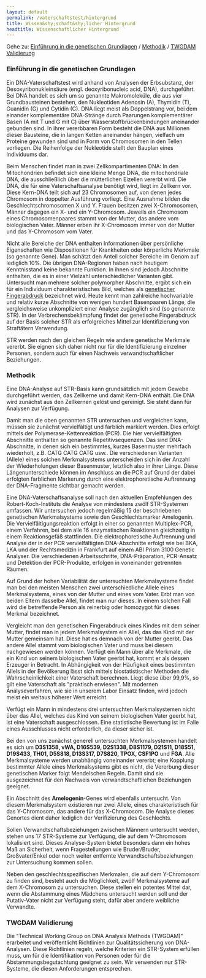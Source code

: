 ```yaml
---
layout: default
permalink: /vaterschaftstest/hintergrund
title: Wissen&shy;schaft&shy;licher Hintergrund
headtitle: Wissenschaftlicher Hintergrund
---
```

Gehe zu: [Einführung in die genetischen Grundlagen](#einführung-in-die-genetischen-grundlagen) / [Methodik](#methodik) / [TWGDAM Validierung](#twgdam-validierung)

### Einführung in die genetischen Grundlagen
Ein DNA-Vaterschaftstest wird anhand von Analysen der Erbsubstanz, der Desoxyribonukleinsäure (engl. deoxyribonucleic acid, DNA), durchgeführt. Bei DNA handelt es sich um so genannte Makromoleküle, die aus vier Grundbausteinen bestehen, den Nukleotiden Adenosin (A), Thymidin (T), Guanidin (G) und Cytidin (C). DNA liegt meist als Doppelstrang vor, bei dem einander komplementäre DNA-Stränge durch Paarungen komplementärer Basen (A mit T und G mit C) über Wasserstoffbrückenbindungen aneinander gebunden sind. In ihrer vererbbaren Form besteht die DNA aus Millionen dieser Bausteine, die in langen Ketten aneinander hängen, vielfach um Proteine gewunden sind und in Form von Chromosomen in den Tellen vorliegen. Die Reihenfolge der Nukleotide stellt den Bauplan eines Individuums dar.

Beim Menschen findet man in zwei Zellkompartimenten DNA: In den Mitochondrien befindet sich eine kleine Menge DNA, die mitochondriale DNA, die ausschließlich über die mütterlichen Eizellen vererbt wird. Die DNA, die für eine Vaterschaftsanalyse benötigt wird, liegt im Zellkern vor. Diese Kern-DNA teilt sich auf 23 Chromosomen auf, von denen jedes Chromosom in doppelter Ausführung vorliegt. Eine Ausnahme bilden die Geschlechtschromosomen X und Y. Frauen besitzen zwei X-Chromosomen, Männer dagegen ein X- und ein Y-Chromosom. Jeweils ein Chromosom eines Chromosomenpaares stammt von der Mutter, das andere vom biologischen Vater. Männer erben ihr X-Chromosom immer von der Mutter und das Y-Chromosom vom Vater.

Nicht alle Bereiche der DNA enthalten Informationen über persönliche Eigenschaften wie Dispositionen für Krankheiten oder körperliche Merkmale (so genannte Gene). Man schätzt den Anteil solcher Bereiche im Genom auf lediglich 10%. Die übrigen DNA-Regionen haben nach heutigem Kenntnisstand keine bekannte Funktion. In ihnen sind jedoch Abschnitte enthalten, die es in einer Vielzahl unterschiedlicher Varianten gibt. Untersucht man mehrere solcher polymorpher Abschnitte, ergibt sich ein für ein Individuum charakteristisches Bild, welches als [genetischer Fingerabdruck](/vaterschaftstest/genetischer-fingerabdruck) bezeichnet wird. Heute kennt man zahlreiche hochvariable und relativ kurze Abschnitte von wenigen hundert Basenpaaren Länge, die vergleichsweise unkompliziert einer Analyse zugänglich sind (so genannte STR). In der Verbrechensbekämpfung findet der genetische Fingerabdruck auf der Basis solcher STR als erfolgreiches Mittel zur Identifizierung von Straftätern Verwendung.

STR werden nach den gleichen Regeln wie andere genetische Merkmale vererbt. Sie eignen sich daher nicht nur für die Identifizierung einzelner Personen, sondern auch für einen Nachweis verwandtschaftlicher Beziehungen.


### Methodik
Eine DNA-Analyse auf STR-Basis kann grundsätzlich mit jedem Gewebe durchgeführt werden, das Zellkerne und damit Kern-DNA enthält. Die DNA wird zunächst aus den Zellkernen gelöst und gereinigt. Sie steht dann für Analysen zur Verfügung.

Damit man die oben genannten STR untersuchen und vergleichen kann, müssen sie zunächst vervielfältigt und farblich markiert werden. Dies erfolgt mittels der Polymerase-Kettenreaktion (PCR). Die hier vervielfältigten Abschnitte enthalten so genannte Repetitivsequenzen. Das sind DNA-Abschnitte, in denen sich ein bestimmtes, kurzes Basenmuster mehrfach wiederholt, z.B. CATG CATG CATG usw.. Die verschiedenen Varianten (Allele) eines solchen Merkmalsystems unterscheiden sich in der Anzahl der Wiederholungen dieser Basenmuster, letztlich also in ihrer Länge. Diese Längenunterschiede können im Anschluss an die PCR auf Grund der dabei erfolgten farblichen Markerung durch eine elektrophoretische Auftrennung der DNA-Fragmente sichtbar gemacht werden.

Eine DNA-Vaterschaftsanalyse soll nach den aktuellen Empfehlungen des Robert-Koch-Instituts die Analyse von mindestens zwölf STR-Systemen umfassen. Wir untersuchen jedoch regelmäßig 15 der beschriebenen genetischen Merkmalsysteme sowie den Geschlechtsmarker Amelogenin. Die Vervielfältigungsreaktion erfolgt in einer so genannten Multiplex-PCR, einem Verfahren, bei dem alle 16 enzymatischen Reaktionen gleichzeitig in einem Reaktionsgefäß stattfinden. Die elektrophoretische Auftrennung und Analyse der in der PCR vervielfältigten DNA-Abschnitte erfolgt wie bei BKA, LKA und der Rechtsmedizin in Frankfurt auf einem ABI Prism 3100 Genetic Analyser. Die verschiedenen Arbeitsschritte, DNA-Präparation, PCR-Ansatz und Detektion der PCR-Produkte, erfolgen in voneinander getrennten Räumen.

Auf Grund der hohen Variabilität der untersuchten Merkmalsysteme findet man bei den meisten Menschen zwei unterschiedliche Allele eines Merkmalsystems, eines von der Mutter und eines vom Vater. Erbt man von beiden Eltern dasselbe Allel, findet man nur dieses. In einem solchen Fall wird die betreffende Person als reinerbig oder homozygot für dieses Merkmal bezeichnet.

Vergleicht man den genetischen Fingerabdruck eines Kindes mit dem seiner Mutter, findet man in jedem Merkmalsystem ein Allel, das das Kind mit der Mutter gemeinsam hat. Diese hat es demnach von der Mutter geerbt. Das andere Allel stammt vom biologischen Vater und muss bei diesem nachgewiesen werden können. Verfügt ein Mann über alle Merkmale, die ein Kind von seinem biologischen Vater geerbt hat, kommt er als dessen Erzeuger in Betracht. In Abhängigkeit von der Häufigkeit eines bestimmten Allels in der Bevölkerung lässt sich mittels biostatistischer Methoden die Wahrscheinlichkeit einer Vaterschaft berechnen. Liegt diese über 99,9%, so gilt eine Vaterschaft als "praktisch erwiesen". Mit modernen Analyseverfahren, wie sie in unserem Labor Einsatz finden, wird jedoch meist ein weitaus höherer Wert erreicht.

Verfügt ein Mann in mindestens drei untersuchten Merkmalsystemen nicht über das Allel, welches das Kind von seinem biologischen Vater geerbt hat, ist eine Vaterschaft ausgeschlossen. Eine statistische Bewertung ist im Falle eines Ausschlusses nicht erforderlich, da dieser sicher ist.

Bei den von uns zunächst generell untersuchten Merkmalsystemen handelt es sich um **D3S1358, vWA, D16S539, D2S1338, D8S1179, D21S11, D18S51, D19S433, TH01, D5S818, D13S317, D7S820, TPOX, CSF1PO** und  **FGA**. Alle Merkmalsysteme werden unabhängig voneinander vererbt; eine Kopplung bestimmter Allele eines Merkmalsystems gibt es nicht, die Vererbung dieser genetischen Marker folgt Mendelschen Regeln. Damit sind sie ausgezeichnet für den Nachweis von verwandtschaftlichen Beziehungen geeignet.

Ein Abschnitt des **Amelogenin**-Genes wird ebenfalls untersucht. Von diesem Merkmalsystem existieren nur zwei Allele, eines charakteristisch für das Y-Chromosom, das andere für das X-Chromosom. Die Analyse dieses Genortes dient daher lediglich der Verifizierung des Geschlechts.

Sollen Verwandtschaftsbeziehungen zwischen Männern untersucht werden, stehen uns 17 STR-Systeme zur Verfügung, die auf dem Y-Chromosom lokalisiert sind. Dieses Analyse-System bietet besonders dann ein hohes Maß an Sicherheit, wenn Fragestellungen wie Bruder/Bruder, Großvater/Enkel oder noch weiter entfernte Verwandtschaftsbeziehungen zur Untersuchung kommen sollen.

Neben den geschlechtsspezifischen Merkmalen, die auf dem Y-Chromosom zu finden sind, besteht auch die Möglichkeit, zwölf Merkmalsysteme auf dem X-Chromosom zu untersuchen. Diese stellen ein potentes Mittel dar, wenn die Abstammung eines Mädchens untersucht werden soll und der Putativ-Vater nicht zur Verfügung steht, dafür aber andere weibliche Verwandte.


### TWGDAM Validierung
Die "Technical Working Group on DNA Analysis Methods (TWGDAM)" erarbeitet und veröffentlicht Richtlinien zur Qualitätssicherung von DNA-Analysen. Diese Richtlinien regeln, welche Kriterien ein STR-System erfüllen muss, um für die Identifikation von Personen oder für die Abstammungsbegutachtung geeignet zu sein. Wir verwenden nur STR-Systeme, die diesen Anforderungen entsprechen.
